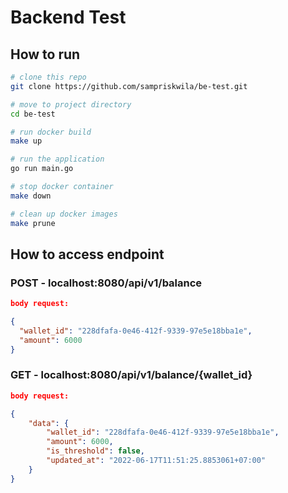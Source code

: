 # Backend Test

## How to run

```bash
# clone this repo
git clone https://github.com/sampriskwila/be-test.git

# move to project directory
cd be-test

# run docker build
make up

# run the application
go run main.go

# stop docker container
make down

# clean up docker images
make prune
```

## How to access endpoint

### POST - localhost:8080/api/v1/balance

```json
body request:

{
  "wallet_id": "228dfafa-0e46-412f-9339-97e5e18bba1e",
  "amount": 6000
}
```

### GET - localhost:8080/api/v1/balance/{wallet_id}

```json
body request:

{
	"data": {
		"wallet_id": "228dfafa-0e46-412f-9339-97e5e18bba1e",
		"amount": 6000,
		"is_threshold": false,
		"updated_at": "2022-06-17T11:51:25.8853061+07:00"
	}
}
```
